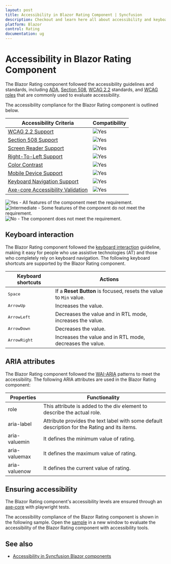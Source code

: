 ```yaml
---
layout: post
title: Accessibility in Blazor Rating Component | Syncfusion
description: Checkout and learn here all about accessibility and keyboard interaction in Syncfusion Rating component and much more.
platform: Blazor
control: Rating
documentation: ug
---
```


# Accessibility in Blazor Rating Component

The Blazor Rating component followed the accessibility guidelines and standards, including [ADA](https://www.ada.gov/), [Section 508](https://www.section508.gov/), [WCAG 2.2](https://www.w3.org/TR/WCAG22/) standards, and [WCAG roles](https://www.w3.org/TR/wai-aria/#roles) that are commonly used to evaluate accessibility.

The accessibility compliance for the Blazor Rating component is outlined below.

| Accessibility Criteria | Compatibility |
| -- | -- |
| [WCAG 2.2 Support](../common/accessibility#accessibility-standards) | <img src="https://cdn.syncfusion.com/content/images/landing-page/yes.png" alt="Yes"> |
| [Section 508 Support](../common/accessibility#accessibility-standards) | <img src="https://cdn.syncfusion.com/content/images/landing-page/yes.png" alt="Yes"> |
| [Screen Reader Support](../common/accessibility#screen-reader-support) | <img src="https://cdn.syncfusion.com/content/images/landing-page/yes.png" alt="Yes"> |
| [Right-To-Left Support](../common/accessibility#right-to-left-support) | <img src="https://cdn.syncfusion.com/content/images/landing-page/yes.png" alt="Yes"> |
| [Color Contrast](../common/accessibility#color-contrast) | <img src="https://cdn.syncfusion.com/content/images/landing-page/yes.png" alt="Yes"> |
| [Mobile Device Support](../common/accessibility#mobile-device-support) | <img src="https://cdn.syncfusion.com/content/images/landing-page/yes.png" alt="Yes"> |
| [Keyboard Navigation Support](../common/accessibility#keyboard-navigation-support) | <img src="https://cdn.syncfusion.com/content/images/landing-page/yes.png" alt="Yes"> |
| [Axe-core Accessibility Validation](../common/accessibility#ensuring-accessibility) | <img src="https://cdn.syncfusion.com/content/images/landing-page/yes.png" alt="Yes"> |

<style>
    .post .post-content img {
        display: inline-block;
        margin: 0.5em 0;
    }
</style>

<div><img src="https://cdn.syncfusion.com/content/images/documentation/full.png" alt="Yes"> - All features of the component meet the requirement.</div>

<div><img src="https://cdn.syncfusion.com/content/images/documentation/partial.png" alt="Intermediate"> - Some features of the component do not meet the requirement.</div>

<div><img src="https://cdn.syncfusion.com/content/images/documentation/not-supported.png" alt="No"> - The component does not meet the requirement.</div>

## Keyboard interaction

The Blazor Rating component followed the [keyboard interaction](https://www.w3.org/WAI/ARIA/apg/patterns/slider/#keyboardinteraction) guideline, making it easy for people who use assistive technologies (AT) and those who completely rely on keyboard navigation. The following keyboard shortcuts are supported by the Blazor Rating component.

| Keyboard shortcuts | Actions |
|------------|-------------------|
| <kbd>Space</kbd> | If a **Reset Button** is focused, resets the value to `Min` value. |
| <kbd>ArrowUp</kbd> | Increases the value. |
| <kbd>ArrowLeft</kbd> | Decreases the value and in RTL mode, increases the value. |
| <kbd>ArrowDown</kbd> | Decreases the value. |
| <kbd>ArrowRight</kbd> | Increases the value and in RTL mode, decreases the value.  |

## ARIA attributes

The Blazor Rating component followed the [WAI-ARIA](https://www.w3.org/WAI/ARIA/apg/patterns/slider/) patterns to meet the accessibility. The following ARIA attributes are used in the Blazor Rating component:

| Properties | Functionality |
| ------------ | ----------------------- |
| role | This attribute is added to the div element to describe the actual role. |
| aria-label | Attribute provides the text label with some default description for the Rating and its items. |
| aria-valuemin | It defines the minimum value of rating. |
| aria-valuemax | It defines the maximum value of rating. |
| aria-valuenow | It defines the current value of rating. |

## Ensuring accessibility

The Blazor Rating component's accessibility levels are ensured through an [axe-core](https://www.nuget.org/packages/Deque.AxeCore.Playwright) with playwright tests.

The accessibility compliance of the Blazor Rating component is shown in the following sample. Open the [sample](https://blazor.syncfusion.com/accessibility/rating) in a new window to evaluate the accessibility of the Blazor Rating component with accessibility tools.

## See also

* [Accessibility in Syncfusion Blazor components](https://blazor.syncfusion.com/documentation/common/accessibility)